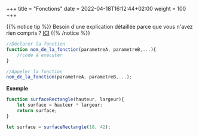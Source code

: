 +++
title = "Fonctions"
date =  2022-04-18T16:12:44+02:00
weight = 100
+++

{{% notice tip %}}
Besoin d'une explication détaillée parce que vous n'avez rien compris ?
<a href="https://openclassrooms.com/fr/courses/6175841-apprenez-a-programmer-avec-javascript/6279223-travaillez-sur-les-fonctions" target="_blank">ICI</a>
{{% /notice %}}

```js
//Déclarer la fonction
function nom_de_la_fonction(parametreA, parametreB,...){
    //code à executer
}

//Appeler la fonction
nom_de_la_fonction(parametreA, parametreB,...);
```

**Exemple**

```js
function surfaceRectangle(hauteur, largeur){
    let surface = hauteur * largeur;
    return surface;
}

let surface = surfaceRectangle(18, 42);
```